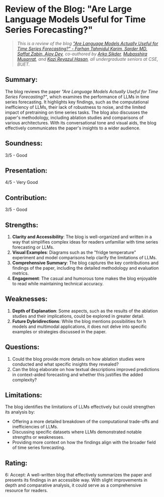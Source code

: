 # Review of the Blog: "Are Large Language Models Useful for Time Series Forecasting?"

> *This is a review of the blog ["Are Language Models Actually Useful for Time Series Forecasting?" - Farhan Tahmidul Karim, Sarder MD. Saffat Zabin, Ajoy Dey](https://github.com/farhanitrate35/Blogs/blob/main/Are%20Language%20Models%20Actually%20Useful%20for%20Time%20Series%20Forecasting%3F/Review_Blog.md), co-authored by [Arko Sikder](1905109), [Mubasshira Musarrat](1905088), and [Kazi Reyazul Hasan](1905082), all undergraduate seniors at CSE, BUET.*


## Summary:

The blog reviews the paper *"Are Language Models Actually Useful for Time Series Forecasting?"*, which examines the performance of LLMs in time series forecasting. It highlights key findings, such as the computational inefficiency of LLMs, their lack of robustness to noise, and the limited impact of pretraining on time series tasks. The blog also discusses the paper's methodology, including ablation studies and comparisons of various architectures. With its conversational tone and visual aids, the blog effectively communicates the paper's insights to a wider audience.

## Soundness: 
3/5 - Good

## Presentation: 
4/5 - Very Good

## Contribution: 
3/5 - Good

## Strengths:
1. **Clarity and Accessibility**: The blog is well-organized and written in a way that simplifies complex ideas for readers unfamiliar with time series forecasting or LLMs.
2. **Visual Examples**: Diagrams such as the "fridge temperature" experiment and model comparisons help clarify the limitations of LLMs.
3. **Comprehensive Summary**: The blog captures the key contributions and findings of the paper, including the detailed methodology and evaluation metrics.
4. **Engagement**: The casual and humorous tone makes the blog enjoyable to read while maintaining technical accuracy.

## Weaknesses:
1. **Depth of Explanation**: Some aspects, such as the results of the ablation studies and their implications, could be explored in greater detail.
2. **Future Dybridirections**: While the blog mentions possibilities for h models and multimodal applications, it does not delve into specific examples or strategies discussed in the paper.

## Questions:
1. Could the blog provide more details on how ablation studies were conducted and what specific insights they revealed?
2. Can the blog elaborate on how textual descriptions improved predictions in context-aided forecasting and whether this justifies the added complexity?

## Limitations:
The blog identifies the limitations of LLMs effectively but could strengthen its analysis by:
- Offering a more detailed breakdown of the computational trade-offs and inefficiencies of LLMs.
- Discussing specific datasets where LLMs demonstrated notable strengths or weaknesses.
- Providing more context on how the findings align with the broader field of time series forecasting.

## Rating:
6: Accept: A well-written blog that effectively summarizes the paper and presents its findings in an accessible way. With slight improvements in depth and comparative analysis, it could serve as a comprehensive resource for readers.